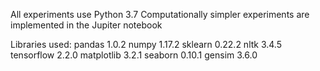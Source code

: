 All experiments use Python 3.7
Computationally simpler experiments are implemented in the Jupiter notebook

Libraries used:
pandas 1.0.2
numpy 1.17.2
sklearn 0.22.2
nltk 3.4.5
tensorflow 2.2.0
matplotlib 3.2.1
seaborn 0.10.1
gensim 3.6.0